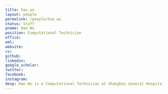 ```yaml
---
title: hao_wu
layout: people
permalink: /people/hao_wu
status: Staff
pname: Hao Wu
position: Computational Technician
office: 
eml: 
website:
cv: 
github:
linkedin:
google_scholar: 
twitter: 
facebook: 
instagram:
desp: Hao Wu is a Computational Technician at Shanghai General Hospital. He holds a master's degree from Shanghai University and specializes in using bioinformatics and advanced sequencing technologies (long-read RNA sequencing, direct RNA sequencing, etc.) to investigate disease mechanisms and identify new therapeutic targets. 
---
```

